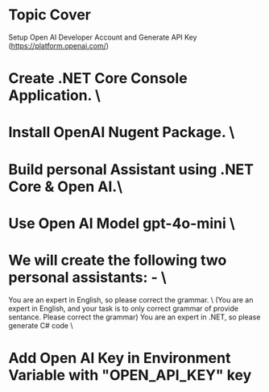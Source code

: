 # Topic Cover
Setup Open AI Developer Account and Generate API Key (https://platform.openai.com/)

# Create .NET Core Console Application. \\
# Install OpenAI Nugent Package. \\
# Build personal Assistant using .NET Core & Open AI.\\
# Use Open AI Model gpt-4o-mini \\
# We will create the following two personal assistants: - \\
You are an expert in English, so please correct the grammar. \\
       (You are an expert in English, and your task is to only correct grammar of provide sentance. Please correct the grammar)
You are an expert in .NET, so please generate C# code \\

# Add Open AI Key in Environment Variable with "OPEN_API_KEY" key
